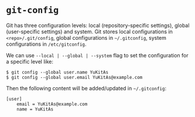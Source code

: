 # `git-config`

Git has three configuration levels: local (repository-specific settings), global (user-specific settings) and system. Git stores local configurations in `<repo>/.git/config`, global configurations in `~/.gitconfig`, system configurations in `/etc/gitconfig`.

We can use `--local | --global | --system` flag to set the configuration for a specific level like:

```console
$ git config --global user.name YuKitAs
$ git config --global user.email YuKitAs@example.com
```

Then the following content will be added/updated in `~/.gitconfig`:

```
[user]
	email = YuKitAs@example.com
	name = YuKitAs
```
